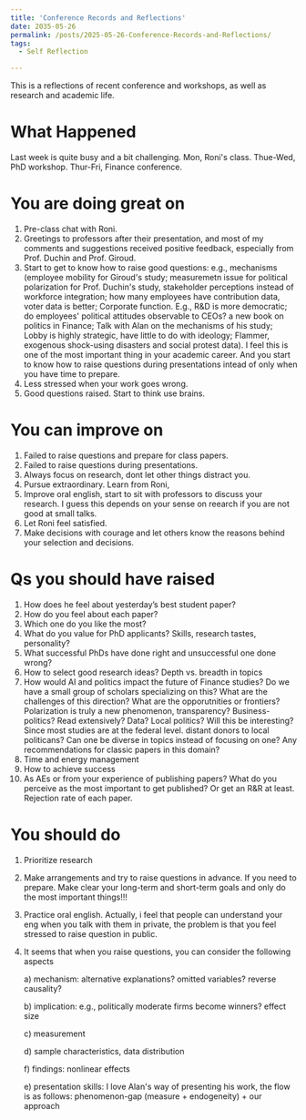 ```yaml
---
title: 'Conference Records and Reflections'
date: 2035-05-26
permalink: /posts/2025-05-26-Conference-Records-and-Reflections/
tags:
  - Self Reflection

---
```


This is a reflections of recent conference and workshops, as well as research and academic life. 


What Happened
======
Last week is quite busy and a bit challenging.
Mon, Roni's class. 
Thue-Wed, PhD workshop.
Thur-Fri, Finance conference.

You are doing great on
======
1. Pre-class chat with Roni.
2. Greetings to professors after their presentation, and most of my comments and suggestions received positive feedback, especially from Prof. Duchin and Prof. Giroud.
3. Start to get to know how to raise good questions: e.g., mechanisms (employee mobility for Giroud's study; measuremetn issue for political polarization for Prof. Duchin's study, stakeholder perceptions instead of workforce integration; how many employees have contribution data, voter data is better; Corporate function. E.g., R&D is more democratic; do employees' political attitudes observable to CEOs? a new book on politics in Finance; Talk with Alan on the mechanisms of his study; Lobby is highly strategic, have little to do with ideology; Flammer, exogenous shock-using disasters and social protest data). I feel this is one of the most important thing in your academic career. And you start to know how to raise questions during presentations intead of only when you have time to prepare.
4. Less stressed when your work goes wrong.
5. Good questions raised. Start to think use brains.


You can improve on
======
1. Failed to raise questions and prepare for class papers.
2. Failed to raise questions during presentations.
3. Always focus on research, dont let other things distract you.
4. Pursue extraordinary. Learn from Roni,
5. Improve oral english, start to sit with professors to discuss your research. I guess this depends on your sense on reearch if you are not good at small talks.
6. Let Roni feel satisfied.
7. Make decisions with courage and let others know the reasons behind your selection and decisions.

Qs you should have raised
======
1. How does he feel about yesterday’s best student paper?
2. How do you feel about each paper?
3. Which one do you like the most?
4. What do you value for PhD applicants? Skills, research tastes, personality?
5. What successful PhDs have done right and unsuccessful one done wrong?
6. How to select good research ideas? Depth vs. breadth in topics
7. How would AI and politics impact the future of Finance studies? Do we have a small group of scholars specializing on this? What are the challenges of this direction? What are the opporutnities or frontiers? Polarization is truly a new phenomenon, transparency? Business-politics? Read extensively? Data? Local politics? Will this be interesting? Since most studies are at the federal level. distant donors to local politicans? Can one be diverse in topics instead of focusing on one? Any recommendations for classic papers in this domain?
8. Time and energy management
9. How to achieve success
10. As AEs or from your experience of publishing papers? What do you perceive as the most important to get published? Or get an R&R at least. Rejection rate of each paper.




You should do
======
1. Prioritize research
2. Make arrangements and try to raise questions in advance. If you need to prepare. Make clear your long-term and short-term goals and only do the most important things!!!
3. Practice oral english. Actually, i feel that people can understand your eng when you talk with them in private, the problem is that you feel stressed to raise question in public.
4. It seems that when you raise questions, you can consider the following aspects

   a) mechanism: alternative explanations? omitted variables? reverse causality?
   
   b) implication: e.g., politically moderate firms become winners? effect size

   c) measurement

   d) sample characteristics, data distribution

   f) findings: nonlinear effects

   e) presentation skills: I love Alan's way of presenting his work, the flow is as follows: phenomenon-gap (measure + endogeneity) + our approach
